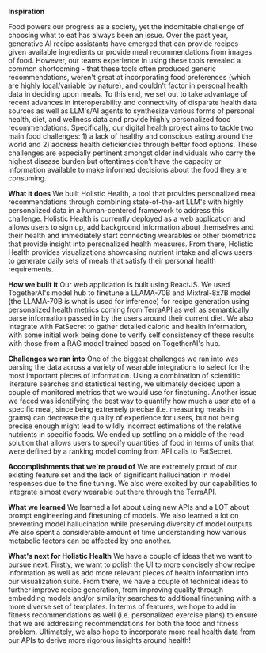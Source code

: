 **Inspiration**

Food powers our progress as a society, yet the indomitable challenge of choosing what to eat has always been an issue. Over the past year, generative AI recipe assistants have emerged that can provide recipes given available ingredients or provide meal recommendations from images of food. However, our teams experience in using these tools revealed a common shortcoming - that these tools often produced generic recommendations, weren't great at incorporating food preferences (which are highly local/variable by nature), and couldn't factor in personal health data in deciding upon meals. To this end, we set out to take advantage of recent advances in interoperability and connectivity of disparate health data sources as well as LLM's/AI agents to synthesize various forms of personal health, diet, and wellness data and provide highly personalized food recommendations. Specifically, our digital health project aims to tackle two main food challenges: 1) a lack of healthy and conscious eating around the world and 2) address health deficiencies through better food options. These challenges are especially pertinent amongst older individuals who carry the highest disease burden but oftentimes don't have the capacity or information available to make informed decisions about the food they are consuming.

**What it does**
We built Holistic Health, a tool that provides personalized meal recommendations through combining state-of-the-art LLM's with highly personalized data in a human-centered framework to address this challenge. Holistic Health is currently deployed as a web application and allows users to sign up, add background information about themselves and their health and immediately start connecting wearables or other biometrics that provide insight into personalized health measures. From there, Holistic Health provides visualizations showcasing nutrient intake and allows users to generate daily sets of meals that satisfy their personal health requirements.

**How we built it**
Our web application is built using ReactJS. We used TogetherAI's model hub to finetune a LLAMA-70B and Mixtral-8x7B model (the LLAMA-70B is what is used for inference) for recipe generation using personalized health metrics coming from TerraAPI as well as semantically parse information passed in by the users around their current diet. We also integrate with FatSecret to gather detailed caloric and health information, with some initial work being done to verify self consistency of these results with those from a RAG model trained based on TogetherAI's hub.

**Challenges we ran into**
One of the biggest challenges we ran into was parsing the data across a variety of wearable integrations to select for the most important pieces of information. Using a combination of scientific literature searches and statistical testing, we ultimately decided upon a couple of monitored metrics that we would use for finetuning. Another issue we faced was identifying the best way to quantify how much a user ate of a specific meal, since being extremely precise (i.e. measuring meals in grams) can decrease the quality of experience for users, but not being precise enough might lead to wildly incorrect estimations of the relative nutrients in specific foods. We ended up settling on a middle of the road solution that allows users to specify quantities of food in terms of units that were defined by a ranking model coming from API calls to FatSecret.

**Accomplishments that we're proud of**
 We are extremely proud of our existing feature set and the lack of significant hallucination in model responses due to the fine tuning. We also were excited by our capabilities to integrate almost every wearable out there through the TerraAPI.

**What we learned**
We learned a lot about using new APIs and a LOT about prompt engineering and finetuning of models. We also learned a lot on preventing model hallucination while preserving diversity of model outputs. We also spent a considerable amount of time understanding how various metabolic factors can be affected by one another.

**What's next for Holistic Health**
We have a couple of ideas that we want to pursue next. Firstly, we want to polish the UI to more concisely show recipe information as well as add more relevant pieces of health information into our visualization suite. From there, we have a couple of technical ideas to further improve recipe generation, from improving quality through embedding models and/or similarity searches to additional finetuning with a more diverse set of templates. In terms of features, we hope to add in fitness recommendations as well (i.e. personalized exercise plans) to ensure that we are addressing recommendations for both the food and fitness problem. Ultimately, we also hope to incorporate more real health data from our APIs to derive more rigorous insights around health!
